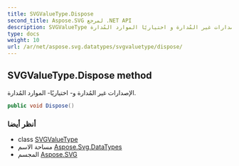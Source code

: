 ```yaml
---
title: SVGValueType.Dispose
second_title: Aspose.SVG لمرجع .NET API
description: SVGValueType طريقة. الإصدارات غير المُدارة و اختياريًا الموارد المُدارة.
type: docs
weight: 10
url: /ar/net/aspose.svg.datatypes/svgvaluetype/dispose/
---
```

## SVGValueType.Dispose method

الإصدارات غير المُدارة و- اختياريًا- الموارد المُدارة.

```csharp
public void Dispose()
```

### أنظر أيضا

* class [SVGValueType](../)
* مساحة الاسم [Aspose.Svg.DataTypes](../../svgvaluetype/)
* المجسم [Aspose.SVG](../../../)


